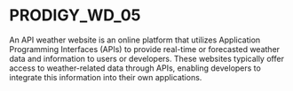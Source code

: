 # PRODIGY_WD_05
An API weather website is an online platform that utilizes Application Programming Interfaces (APIs) to provide real-time or forecasted weather data and information to users or developers. These websites typically offer access to weather-related data through APIs, enabling developers to integrate this information into their own applications.


